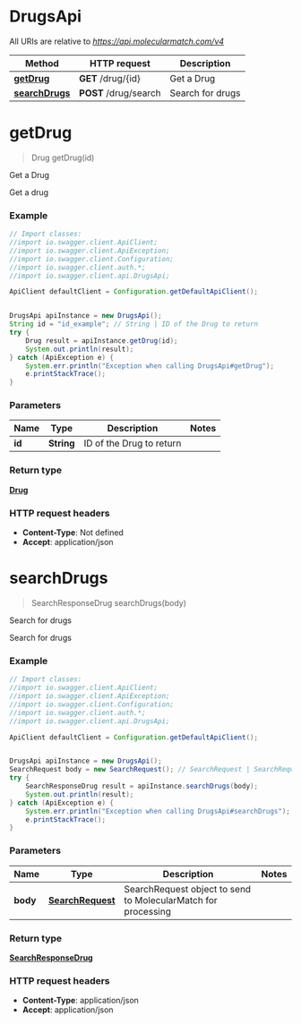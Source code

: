 # DrugsApi

All URIs are relative to *https://api.molecularmatch.com/v4*

Method | HTTP request | Description
------------- | ------------- | -------------
[**getDrug**](DrugsApi.md#getDrug) | **GET** /drug/{id} | Get a Drug
[**searchDrugs**](DrugsApi.md#searchDrugs) | **POST** /drug/search | Search for drugs

<a name="getDrug"></a>
# **getDrug**
> Drug getDrug(id)

Get a Drug

Get a drug

### Example
```java
// Import classes:
//import io.swagger.client.ApiClient;
//import io.swagger.client.ApiException;
//import io.swagger.client.Configuration;
//import io.swagger.client.auth.*;
//import io.swagger.client.api.DrugsApi;

ApiClient defaultClient = Configuration.getDefaultApiClient();


DrugsApi apiInstance = new DrugsApi();
String id = "id_example"; // String | ID of the Drug to return
try {
    Drug result = apiInstance.getDrug(id);
    System.out.println(result);
} catch (ApiException e) {
    System.err.println("Exception when calling DrugsApi#getDrug");
    e.printStackTrace();
}
```

### Parameters

Name | Type | Description  | Notes
------------- | ------------- | ------------- | -------------
 **id** | **String**| ID of the Drug to return |

### Return type

[**Drug**](Drug.md)





### HTTP request headers

 - **Content-Type**: Not defined
 - **Accept**: application/json

<a name="searchDrugs"></a>
# **searchDrugs**
> SearchResponseDrug searchDrugs(body)

Search for drugs

Search for drugs

### Example
```java
// Import classes:
//import io.swagger.client.ApiClient;
//import io.swagger.client.ApiException;
//import io.swagger.client.Configuration;
//import io.swagger.client.auth.*;
//import io.swagger.client.api.DrugsApi;

ApiClient defaultClient = Configuration.getDefaultApiClient();


DrugsApi apiInstance = new DrugsApi();
SearchRequest body = new SearchRequest(); // SearchRequest | SearchRequest object to send to MolecularMatch for processing
try {
    SearchResponseDrug result = apiInstance.searchDrugs(body);
    System.out.println(result);
} catch (ApiException e) {
    System.err.println("Exception when calling DrugsApi#searchDrugs");
    e.printStackTrace();
}
```

### Parameters

Name | Type | Description  | Notes
------------- | ------------- | ------------- | -------------
 **body** | [**SearchRequest**](SearchRequest.md)| SearchRequest object to send to MolecularMatch for processing |

### Return type

[**SearchResponseDrug**](SearchResponseDrug.md)





### HTTP request headers

 - **Content-Type**: application/json
 - **Accept**: application/json


